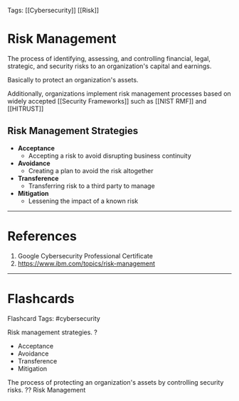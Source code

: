 Tags: [[Cybersecurity]] [[Risk]]
# Risk Management

The process of identifying, assessing, and controlling financial, legal, strategic, and security risks to an organization's capital and earnings.

Basically to protect an organization's assets.

Additionally, organizations implement risk management processes based on widely accepted [[Security Frameworks]] such as [[NIST RMF]] and [[HITRUST]]

## Risk Management Strategies

- **Acceptance**
	- Accepting a risk to avoid disrupting business continuity
- **Avoidance**
	- Creating a plan to avoid the risk altogether
- **Transference**
	- Transferring risk to a third party to manage
- **Mitigation**
	- Lessening the impact of a known risk

---
# References

1. Google Cybersecurity Professional Certificate
2. https://www.ibm.com/topics/risk-management

---
# Flashcards

Flashcard Tags: #cybersecurity 

Risk management strategies.
?
- Acceptance
- Avoidance
- Transference
- Mitigation
<!--SR:!2024-04-30,1,168-->

The process of protecting an organization's assets by controlling security risks.
??
Risk Management
<!--SR:!2024-05-01,2,230!2024-04-30,1,208-->